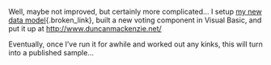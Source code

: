 Well, maybe not improved, but certainly more complicated&#8230; I setup [my new data model](http://weblogs.asp.net/duncanma/archive/2004/06/15/156543.aspx){.broken_link}, built a new voting component in Visual Basic, and put it up at <http://www.duncanmackenzie.net/>

Eventually, once I&#8217;ve run it for awhile and worked out any kinks, this will turn into a published sample&#8230;